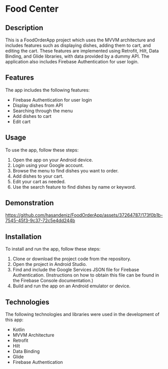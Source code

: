 # Food Center

## Description

This is a FoodOrderApp project which uses the MVVM architecture and includes features such as displaying dishes, adding them to cart, and editing the cart. These features are implemented using Retrofit, Hilt, Data Binding, and Glide libraries, with data provided by a dummy API. The application also includes Firebase Authentication for user login.

## Features

The app includes the following features:

- Firebase Authentication for user login
- Display dishes from API
- Searching through the menu
- Add dishes to cart
- Edit cart

## Usage

To use the app, follow these steps:

1. Open the app on your Android device.
2. Login using your Google account.
3. Browse the menu to find dishes you want to order.
4. Add dishes to your cart.
5. Edit your cart as needed.
6. Use the search feature to find dishes by name or keyword.

## Demonstration



https://github.com/hasandeniz/FoodOrderApp/assets/37264787/173f0b1b-7545-45f3-9c37-72c5e4dd244b



## Installation

To install and run the app, follow these steps:

1. Clone or download the project code from the repository.
2. Open the project in Android Studio.
3. Find and include the Google Services JSON file for Firebase Authentication. (Instructions on how to obtain this file can be found in the Firebase Console documentation.)
4. Build and run the app on an Android emulator or device.


## Technologies

The following technologies and libraries were used in the development of this app:

- Kotlin
- MVVM Architecture
- Retrofit
- Hilt
- Data Binding
- Glide
- Firebase Authentication
